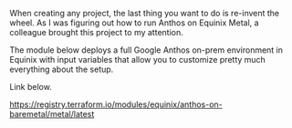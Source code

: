 When creating any project, the last thing you want to do is re-invent the wheel. As I was figuring out how to run Anthos on Equinix Metal, a colleague brought this project to my attention.

The module below deploys a full Google Anthos on-prem environment in Equinix with input variables that allow you to customize pretty much everything about the setup.

Link below.

https://registry.terraform.io/modules/equinix/anthos-on-baremetal/metal/latest